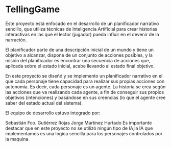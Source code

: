 # TellingGame

Este proyecto está enfocado en el desarrollo de un planificador narrativo sencillo, que utiliza técnicas de Inteligencia Artificial para crear historias interactivas en las que el lector (jugador) pueda influir en el devenir de la narración.

El planificador parte de una descripción inicial de un mundo y tiene un objetivo a alcanzar, dispone de un conjunto de acciones posibles, y la misión del planificador es encontrar una secuencia de acciones que, aplicada sobre el estado inicial, acabe llevando al estado final objetivo.

En este proyecto se diseñó y se implemento un planificador narrativo en el que cada personaje tiene capacidad para realizar sus propias acciones con autonomía. Es decir, cada personaje es un agente. La historia se crea según las acciones que va realizando cada agente, a fin de conseguir sus propios objetivos (intenciones) y basándose en sus creencias (lo que el agente cree saber del estado actual del sistema).

El equipo de desarrollo estuvo integrado por:

Sebastián Fco. Gutiérrez Rojas
Jorge Martínez Hurtado
Es importante destacar que en este proyecto no se utilizó ningún tipo de IA,la IA que implementamos es una logica sencilla para los personajes controlados por la maquina.
